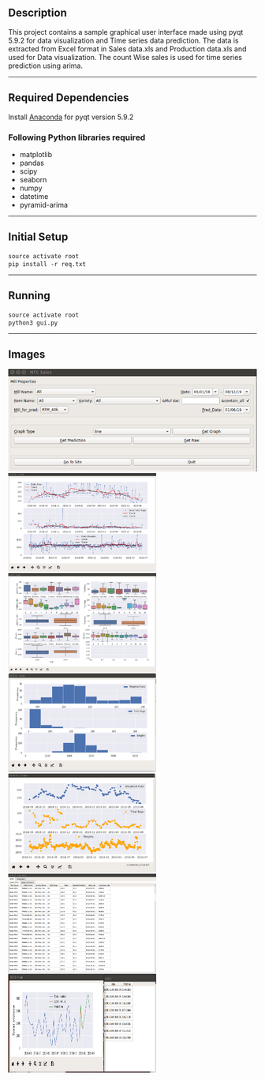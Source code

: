 ## Description
This project contains a sample graphical user interface made using pyqt 5.9.2 for data visualization and Time series data prediction. The data is extracted from Excel format in Sales data.xls and Production data.xls and used for Data visualization. The count Wise sales is used for time series prediction using arima.

---

## Required Dependencies
  Install [Anaconda](https://www.anaconda.com/distribution/) for pyqt version 5.9.2  
### Following Python libraries required
 - matplotlib
 - pandas
 - scipy
 - seaborn
 - numpy
 - datetime
 - pyramid-arima
---

## Initial Setup

``` 
source activate root
pip install -r req.txt 
```

---
 ## Running

 ```
 source activate root
 python3 gui.py
 ```
---

## Images

<img src="Images/main.png" alt="drawing" width="600"/>
<img src="Images/line.png" alt="drawing" width="300" height="200"/><img src="Images/box.png" alt="drawing" width="300" height="200"/>
<img src="Images/hist.png" alt="drawing" width="300" height="200"/><img src="Images/scatter.png" alt="drawing" width="300" height="200"/>
<img src="Images/raw.png" alt="drawing" width="300" height="200"/><img src="Images/pred.png" alt="drawing" width="300" height="200"/>
